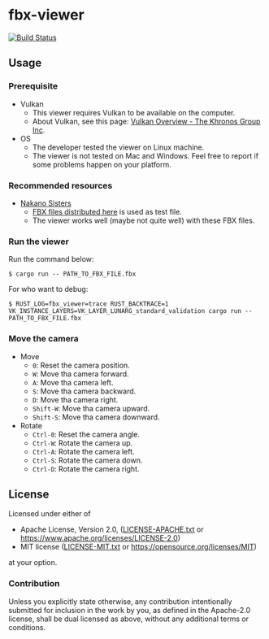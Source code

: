 # fbx-viewer

[![Build Status](https://travis-ci.org/lo48576/fbx-viewer.svg?branch=develop)](https://travis-ci.org/lo48576/fbx-viewer)


## Usage

### Prerequisite

* Vulkan
    + This viewer requires Vulkan to be available on the computer.
    + About Vulkan, see this page: [Vulkan Overview - The Khronos Group Inc](https://www.khronos.org/vulkan/).
* OS
    + The developer tested the viewer on Linux machine.
    + The viewer is not tested on Mac and Windows.
      Feel free to report if some problems happen on your platform.

### Recommended resources

* [Nakano Sisters](https://web.archive.org/web/20180805180846/http://nakasis.com/)
    + [FBX files distributed here](https://web.archive.org/web/20180805180846/http://nakasis.com/data/NakanoSisters_1_2_FBX.zip)
      is used as test file.
    + The viewer works well (maybe not quite well) with these FBX files.

### Run the viewer

Run the command below:

```
$ cargo run -- PATH_TO_FBX_FILE.fbx
```

For who want to debug:

```
$ RUST_LOG=fbx_viewer=trace RUST_BACKTRACE=1 VK_INSTANCE_LAYERS=VK_LAYER_LUNARG_standard_validation cargo run -- PATH_TO_FBX_FILE.fbx
```

### Move the camera

* Move
    + `0`: Reset the camera position.
    + `W`: Move tha camera forward.
    + `A`: Move tha camera left.
    + `S`: Move tha camera backward.
    + `D`: Move tha camera right.
    + `Shift-W`: Move tha camera upward.
    + `Shift-S`: Move tha camera downward.
* Rotate
    + `Ctrl-0`: Reset the camera angle.
    + `Ctrl-W`: Rotate the camera up.
    + `Ctrl-A`: Rotate the camera left.
    + `Ctrl-S`: Rotate the camera down.
    + `Ctrl-D`: Rotate the camera right.


## License

Licensed under either of

* Apache License, Version 2.0, ([LICENSE-APACHE.txt](LICENSE-APACHE.txt) or
  <https://www.apache.org/licenses/LICENSE-2.0>)
* MIT license ([LICENSE-MIT.txt](LICENSE-MIT.txt) or
  <https://opensource.org/licenses/MIT>)

at your option.

### Contribution

Unless you explicitly state otherwise, any contribution intentionally submitted
for inclusion in the work by you, as defined in the Apache-2.0 license, shall be
dual licensed as above, without any additional terms or conditions.
